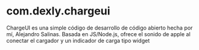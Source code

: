 # com.dexly.chargeui
ChargeUI es una simple código de desarrollo de código abierto hecha por mí, Alejandro Salinas. Basada en JS/Node.js, ofrece el sonido de apple al conectar el cargador y un indicador de carga tipo widget
